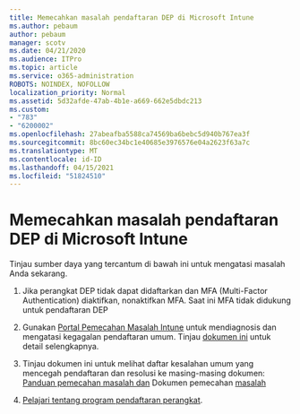 ```yaml
---
title: Memecahkan masalah pendaftaran DEP di Microsoft Intune
ms.author: pebaum
author: pebaum
manager: scotv
ms.date: 04/21/2020
ms.audience: ITPro
ms.topic: article
ms.service: o365-administration
ROBOTS: NOINDEX, NOFOLLOW
localization_priority: Normal
ms.assetid: 5d32afde-47ab-4b1e-a669-662e5dbdc213
ms.custom:
- "783"
- "6200002"
ms.openlocfilehash: 27abeafba5588ca74569ba6bebc5d940b767ea3f
ms.sourcegitcommit: 8bc60ec34bc1e40685e3976576e04a2623f63a7c
ms.translationtype: MT
ms.contentlocale: id-ID
ms.lasthandoff: 04/15/2021
ms.locfileid: "51824510"
---
```

# <a name="troubleshoot-issues-with-dep-enrollment-in-microsoft-intune"></a>Memecahkan masalah pendaftaran DEP di Microsoft Intune

Tinjau sumber daya yang tercantum di bawah ini untuk mengatasi masalah Anda sekarang.
  
1. Jika perangkat DEP tidak dapat didaftarkan dan MFA (Multi-Factor Authentication) diaktifkan, nonaktifkan MFA. Saat ini MFA tidak didukung untuk pendaftaran DEP

2. Gunakan [Portal Pemecahan Masalah Intune](https://devicemanagement.microsoft.com/#blade/Microsoft_Intune_DeviceSettings/TroubleshootBlade) untuk mendiagnosis dan mengatasi kegagalan pendaftaran umum. Tinjau [dokumen ini](https://docs.microsoft.com/intune/help-desk-operators) untuk detail selengkapnya.

3. Tinjau dokumen ini untuk melihat daftar kesalahan umum yang mencegah pendaftaran dan resolusi ke masing-masing dokumen: [Panduan pemecahan masalah dan](https://support.microsoft.com/help/4039809/troubleshooting-ios-device-enrollment-in-intune) Dokumen pemecahan [masalah](https://docs.microsoft.com/troubleshoot/mem/intune/troubleshoot-device-enrollment-in-intune)

4. [Pelajari tentang program pendaftaran perangkat](https://docs.microsoft.com/intune/device-enrollment-program-enroll-ios).
